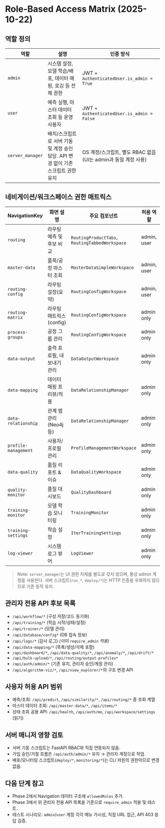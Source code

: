 # Role-Based Access Matrix (2025-10-22)

## 역할 정의
| 역할 | 설명 | 인증 방식 |
|------|------|-----------|
| `admin` | 시스템 설정, 모델 학습/배포, 데이터 매핑, 로깅 등 전체 권한 | JWT + `AuthenticatedUser.is_admin = True` |
| `user` | 예측 실행, 마스터 데이터 조회 등 운영 사용자 | JWT + `AuthenticatedUser.is_admin = False` |
| `server_manager` | 배치/스크립트로 서버 기동 및 계정 승인 담당. API 변경 없이 기존 스크립트 권한 유지 | OS 계정/스크립트, 별도 RBAC 없음 (UI는 admin과 동일 계정 사용) |

## 네비게이션/워크스페이스 권한 매트릭스
| NavigationKey | 화면 설명 | 주요 컴포넌트 | 허용 역할 | 연동 API/모듈 |
|---------------|-----------|---------------|-----------|----------------|
| `routing` | 라우팅 예측 및 후보 비교 | `RoutingProductTabs`, `RoutingTabbedWorkspace` | admin, user | `/api/predict`, `/api/routing/*`, `/api/similarity/*` |
| `master-data` | 품목/공정 마스터 조회 | `MasterDataSimpleWorkspace` | admin, user | `/api/master-data/*` |
| `routing-config` | 라우팅 설정(요약) | `RoutingConfigWorkspace` | admin, user | `/api/routing/*`, `/api/workspace/settings` |
| `routing-matrix` | 라우팅 매트릭스 (config) | `RoutingConfigWorkspace` | admin only | `/api/routing/*` |
| `process-groups` | 공정 그룹 관리 | `RoutingConfigWorkspace` | admin only | `/api/workflow/*`, `/api/process-groups/*` |
| `data-output` | 출력 프로필, 내보내기 관리 | `DataOutputWorkspace` | admin only | `/api/routing/output-profiles*`, `workflow_config_store` |
| `data-mapping` | 데이터 매핑 프리뷰/적용 | `DataRelationshipManager` | admin only | `/api/data-mapping/*` |
| `data-relationship` | 관계 맵 관리(Neo4j 등) | `DataRelationshipManager` | admin only | `/api/algorithm-viz/*`, `/api/data-mapping/*` |
| `profile-management` | 사용자/프로필 관리 | `ProfileManagementWorkspace` | admin only | `/api/auth/admin/*` |
| `data-quality` | 품질 리포트 & 이슈 | `DataQualityWorkspace` | admin only | `/api/data-quality/*`, `/api/logs/*` |
| `quality-monitor` | 품질 대시보드 | `QualityDashboard` | admin only | `/api/dashboard/*`, `/api/metrics` |
| `training-monitor` | 모델 학습 모니터링 | `TrainingMonitor` | admin only | `/api/training/jobs/*`, `/api/trainer/*` |
| `training-settings` | 학습 설정 | `IterTrainingSettings` | admin only | `/api/training/*`, `/api/trainer/*` |
| `log-viewer` | 시스템 로그 뷰어 | `LogViewer` | admin only | `/api/logs/*` |

> Note: `server_manager`는 UI 권한 자체를 별도로 갖지 않으며, 통상 admin 계정을 사용한다. 서버 스크립트(`run_*`, `deploy/*`)는 HTTP 인증을 우회하지 않으므로 기존 동작 유지.

## 관리자 전용 API 후보 목록
- `/api/workflow/*` (구성 저장/코드 동기화)
- `/api/training/*` (학습 시작/상태/설정)
- `/api/trainer/*` (모델 관리)
- `/api/database/config*` (DB 접속 정보)
- `/api/logs/*` (감사 로그) *(이미 `require_admin` 적용)*
- `/api/data-mapping/*` (목록/생성/삭제 포함)
- `/api/dashboard/*`, `/api/data-quality/*`, `/api/anomaly/*`, `/api/drift/*`
- `/api/bulk-upload/*`, `/api/routing/output-profiles*`
- `/api/auth/admin/*` (기존 유지, 관리자 승인/계정 관리)
- `/api/algorithm-viz/*`, `/api/view_explorer/*`의 구조 변경 API

## 사용자 허용 API 범위
- 예측/조회: `/api/predict`, `/api/similarity/*`, `/api/routing/*` 중 조회 계열
- 마스터 데이터 조회: `/api/master-data/*`, `/api/items/*`
- 상태 조회 공용 API: `/api/health`, `/api/auth/me`, `/api/workspace/settings` (읽기)

## 서버 매니저 영향 검토
- 서버 기동 스크립트는 FastAPI RBAC와 직접 연동되지 않음.
- 가입 승인/거절 흐름은 `/api/auth/admin/*` 유지 → 관리자 계정으로 작업.
- 배포/모니터링 스크립트(`deploy/*`, `monitoring/*`)는 CLI 차원의 권한이므로 변경 없음.

## 다음 단계 참고
- Phase 2에서 Navigation 데이터 구조에 `allowedRoles` 추가.
- Phase 3에서 위 관리자 전용 API 목록을 기준으로 `require_admin` 적용 및 테스트.
- 테스트 시나리오: `admin`/`user` 계정 각각 메뉴 가시성, 직접 URL 접근, API 403 응답 검증.

